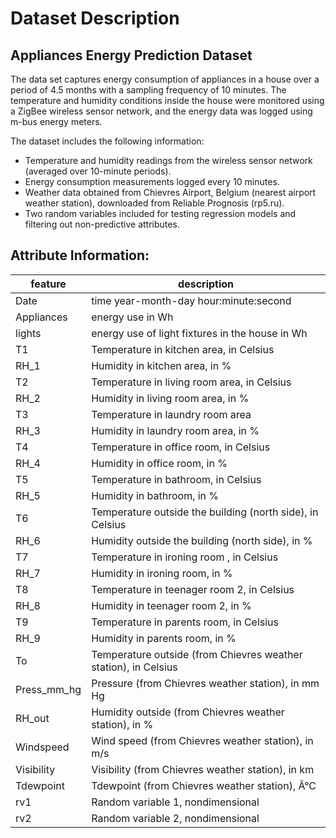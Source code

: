 # Dataset Description

  ## Appliances Energy Prediction Dataset
The data set captures energy consumption of appliances in a house over a period of 4.5 months with a sampling frequency of 10 minutes. The temperature and humidity conditions inside the house were monitored using a ZigBee wireless sensor network, and the energy data was logged using m-bus energy meters.

The dataset includes the following information:

- Temperature and humidity readings from the wireless sensor network (averaged over 10-minute periods).
- Energy consumption measurements logged every 10 minutes.
- Weather data obtained from Chievres Airport, Belgium (nearest airport weather station), downloaded from Reliable Prognosis (rp5.ru).
- Two random variables included for testing regression models and filtering out non-predictive attributes.


## Attribute Information:
|feature|description|
|--|--|
|Date|time year-month-day hour:minute:second|
|Appliances| energy use in Wh|
|lights | energy use of light fixtures in the house in Wh|
|T1| Temperature in kitchen area, in Celsius|
|RH_1| Humidity in kitchen area, in %|
|T2| Temperature in living room area, in Celsius|
|RH_2| Humidity in living room area, in %|
|T3| Temperature in laundry room area|
|RH_3| Humidity in laundry room area, in %|
|T4| Temperature in office room, in Celsius|
|RH_4| Humidity in office room, in %|
|T5| Temperature in bathroom, in Celsius|
|RH_5| Humidity in bathroom, in %|
|T6| Temperature outside the building (north side), in Celsius|
|RH_6| Humidity outside the building (north side), in %|
|T7| Temperature in ironing room , in Celsius|
|RH_7| Humidity in ironing room, in %|
|T8| Temperature in teenager room 2, in Celsius|
|RH_8| Humidity in teenager room 2, in %|
|T9| Temperature in parents room, in Celsius|
|RH_9| Humidity in parents room, in %|
|To| Temperature outside (from Chievres weather station), in Celsius|
|Press_mm_hg|Pressure (from Chievres weather station), in mm Hg|
|RH_out| Humidity outside (from Chievres weather station), in %|
|Windspeed | Wind speed (from Chievres weather station), in m/s|
|Visibility | Visibility  (from Chievres weather station), in km|
|Tdewpoint | Tdewpoint (from Chievres weather station), Â°C|
|rv1 | Random variable 1, nondimensional|
|rv2 | Random variable 2, nondimensional|